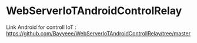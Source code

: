 # WebServerIoTAndroidControlRelay
Link Android for controll IoT : https://github.com/Bayyeee/WebServerIoTAndroidControllRelay/tree/master
